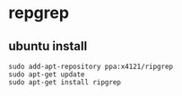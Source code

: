 # repgrep
## ubuntu install
```
sudo add-apt-repository ppa:x4121/ripgrep
sudo apt-get update
sudo apt-get install ripgrep
```
